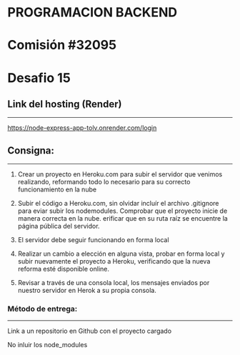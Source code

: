 # PROGRAMACION BACKEND

# Comisión #32095

# Desafio 15

## Link del hosting (Render)

---

https://node-express-app-tolv.onrender.com/login

## Consigna:

---

1. Crear un proyecto en Heroku.com para subir el servidor que venimos realizando, reformando todo lo necesario para su correcto funcionamiento en la nube

2. Subir el código a Heroku.com, sin olvidar incluír el archivo .gitignore para eviar subir los nodemodules. Comprobar que el proyecto inicie de manera correcta en la nube. erificar que en su ruta raíz se encuentre la página pública del servidor.

3. El servidor debe seguir funcionando en forma local

4. Realizar un cambio a elección en alguna vista, probar en forma local y subir nuevamente el proyecto a Heroku, verificando que la nueva reforma esté disponible online.

5. Revisar a través de una consola local, los mensajes enviados por nuestro servidor en Herok a su propia consola.

### Método de entrega:

---

Link a un repositorio en Github con el proyecto cargado

No inluir los node_modules
